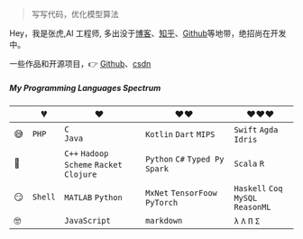 > 写写代码，优化模型算法

Hey，我是张虎,AI 工程师, 多出没于[博客](https://blog.csdn.net/mrjkzhangma)、[知乎](https://www.zhihu.com/people/huxpro/pins/posts)、[Github](http://github.com/murufeng)等地带，绝招尚在开发中。


一些作品和开源项目，👉 [Github](http://github.com/murufeng)、[csdn](https://blog.csdn.net/mrjkzhangma)

##### My Programming Languages Spectrum

|     | 💔️           | ❤️ ️                                          | ❤️❤️ ️                                          | ❤️❤️❤️ ️                                      |
| --- | ------------- | --------------------------------------------- | ----------------------------------------------- | --------------------------------------------- |
| 😅  | `PHP`         | `C`  <br> `Java`                       | `Kotlin` `Dart` `MIPS`                          | `Swift` `Agda` `Idris`                        |
| 🧐  |               | `C++` `Hadoop` <br> `Scheme` `Racket` `Clojure` | `Python` `C#` `Typed Py` <br> `Spark` | `Scala` `R`                                |
| 😏  | `Shell`       | `MATLAB` `Python`                               | `MxNet` `TensorFoow` `PyTorch`                      | `Haskell` `Coq` <br>  `MySQL` `ReasonML`|
| 🤓  |               | `JavaScript`                                  | `markdown`                               | `λ` `Λ` `Π` `Σ`                               |
